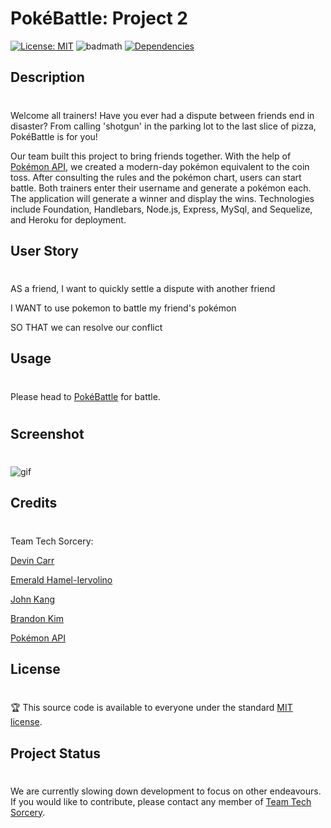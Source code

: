 # PokéBattle: Project 2

[![License: MIT](https://img.shields.io/badge/License-MIT-yellow.svg)](https://opensource.org/licenses/MIT)
![badmath](https://travis-ci.org/boennemann/badges.svg?branch=master)
[![Dependencies](https://david-dm.org/mozilla/openbadges-backpack.svg)](https://david-dm.org/mozilla/openbadges-backpack)

## Description 
#
Welcome all trainers! Have you ever had a dispute between friends end in disaster? From calling 'shotgun' in the parking lot to the last slice of pizza, PokéBattle is for you! 

Our team built this project to bring friends together. With the help of [Pokémon API](https://pokeapi.co/), we created a modern-day pokémon equivalent to the coin toss. After consulting the rules and the pokémon chart, users can start battle. Both trainers enter their username and generate a pokémon each. The application will generate a winner and display the wins. Technologies include Foundation, Handlebars, Node.js, Express, MySql, and Sequelize, and Heroku for deployment. 

## User Story
#
AS a friend, I want to quickly settle a dispute with another friend

I WANT to use pokemon to battle my friend's pokémon

SO THAT we can resolve our conflict


## Usage 
#
Please head to [PokéBattle](https://ancient-bayou-34435.herokuapp.com/) for battle.
#
## Screenshot
#
![gif](public/assets/img/pokeanimate.gif)

## Credits
#
Team Tech Sorcery:

[Devin Carr](https://github.com/D3viii)

[Emerald Hamel-Iervolino](https://github.com/Eshi44)

[John Kang](https://github.com/drivelikejehu)

[Brandon Kim](https://github.com/bkim377)

[Pokémon API](https://pokeapi.co/)

## License
#
🏆 This source code is available to everyone under the standard [MIT license](https://github.com/microsoft/vscode/blob/master/LICENSE.txt).

## Project Status
#
We are currently slowing down development to focus on other endeavours. If you would like to contribute, please contact any member of [Team Tech Sorcery](#credits).
